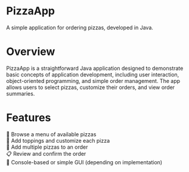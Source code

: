# PizzaApp  
A simple application for ordering pizzas, developed in Java.  

# Overview  
PizzaApp is a straightforward Java application designed to demonstrate basic concepts of application development, including user interaction, object-oriented programming, and simple order management. 
The app allows users to select pizzas, customize their orders, and view order summaries.  

# Features  
🍕 Browse a menu of available pizzas  
🧀 Add toppings and customize each pizza  
🛒 Add multiple pizzas to an order  
📋 Review and confirm the order  
📝 Console-based or simple GUI (depending on implementation)  
